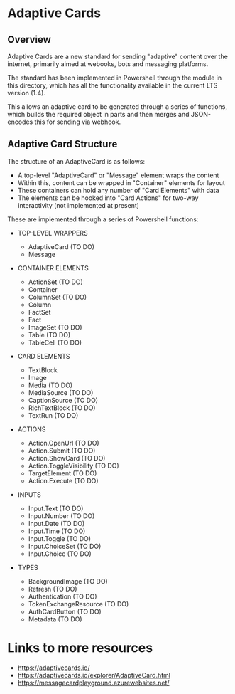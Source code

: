 # Adaptive Cards

## Overview
Adaptive Cards are a new standard for sending "adaptive" content over the internet, primarily aimed at webooks, bots and messaging platforms.

The standard has been implemented in Powershell through the module in this directory, which has all the functionality available in the current LTS version (1.4).

This allows an adaptive card to be generated through a series of functions, which builds the required object in parts and then merges and JSON-encodes this for sending via webhook.

## Adaptive Card Structure
The structure of an AdaptiveCard is as follows:

* A top-level "AdaptiveCard" or "Message" element wraps the content
* Within this, content can be wrapped in "Container" elements for layout
* These containers can hold any number of "Card Elements" with data
* The elements can be hooked into "Card Actions" for two-way interactivity (not implemented at present)

These are implemented through a series of Powershell functions:

* TOP-LEVEL WRAPPERS
	* AdaptiveCard (TO DO)
	* Message

* CONTAINER ELEMENTS
	* ActionSet (TO DO)
	* Container
	* ColumnSet (TO DO)
	* Column
	* FactSet
	* Fact
	* ImageSet (TO DO)
	* Table (TO DO)
	* TableCell (TO DO)

* CARD ELEMENTS
	* TextBlock
	* Image
	* Media (TO DO)
	* MediaSource (TO DO)
	* CaptionSource (TO DO)
	* RichTextBlock (TO DO)
	* TextRun (TO DO)

* ACTIONS
	* Action.OpenUrl (TO DO)
	* Action.Submit (TO DO)
	* Action.ShowCard (TO DO)
	* Action.ToggleVisibility (TO DO)
	* TargetElement (TO DO)
	* Action.Execute (TO DO)

* INPUTS
	* Input.Text (TO DO)
	* Input.Number (TO DO)
	* Input.Date (TO DO)
	* Input.Time (TO DO)
	* Input.Toggle (TO DO)
	* Input.ChoiceSet (TO DO)
	* Input.Choice (TO DO)

* TYPES
	* BackgroundImage (TO DO)
	* Refresh (TO DO)
	* Authentication (TO DO)
	* TokenExchangeResource (TO DO)
	* AuthCardButton (TO DO)
	* Metadata (TO DO)

# Links to more resources
* https://adaptivecards.io/
* https://adaptivecards.io/explorer/AdaptiveCard.html
* https://messagecardplayground.azurewebsites.net/